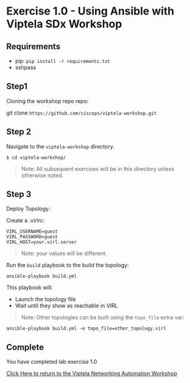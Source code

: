 # Exercise 1.0 -  Using Ansible with Viptela SDx Workshop

## Requirements

* pip: `pip install -r requirements.txt`
* sshpass


## Step1

Cloning the workshop repo repo:

git clone `https://github.com/ciscops/viptela-workshop.git`


## Step 2

Navigate to the `viptela-workshop` directory.

``` shell
$ cd viptela-workshop/
```

>Note: All subsequent exercises will be in this directory unless otherwise noted.

## Step 3

Deploy Topology:

Create a .virlrc:
``` shell
VIRL_USERNAME=guest
VIRL_PASSWORD=guest
VIRL_HOST=your.virl.server
```

>Note: your values will be different.

Run the `build` playbook to the build the topology:
``` shell
ansible-playbook build.yml
```

This playbook will:
* Launch the topology file
* Wait until they show as reachable in VIRL

>Note: Other topologies can be built using the `topo_file` extra var:
``` shell
ansible-playbook build.yml -e topo_file=other_topology.virl
```

## Complete

You have completed lab exercise 1.0

[Click Here to return to the Viptela Networking Automation Workshop](../../README_AUTOMATION.md)
